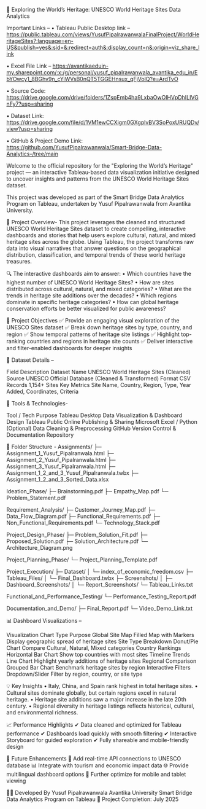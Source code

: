 📜 Exploring the World’s Heritage: UNESCO World Heritage Sites Data Analytics

Important Links – 
•	Tableau Public Desktop link – https://public.tableau.com/views/YusufPipalrawanwalaFinalProject/WorldHeritageSites?:language=en-US&publish=yes&:sid=&:redirect=auth&:display_count=n&:origin=viz_share_link

•	Excel File Link – https://avantikaeduin-my.sharepoint.com/:x:/g/personal/yusuf_pipalrawanwala_avantika_edu_in/EbYOwcy1_8BGhv9n_cYiWVsB0nQT5TGGEHnsux_qFjVolQ?e=ArdTvO

•	Source Code:  https://drive.google.com/drive/folders/1ZspEmb4ha9LxbaOwOlHVpDhILIVGnFy7?usp=sharing

•	Dataset Link: https://drive.google.com/file/d/1VM1ewCCXigm0GXgplvBV3SoPoxURUQDv/view?usp=sharing

•	GitHub & Project Demo Link: https://github.com/YusufPipalrawanwala/Smart-Bridge-Data-Analytics-/tree/main


Welcome to the official repository for the "Exploring the World’s Heritage" project — an interactive Tableau-based data visualization initiative designed to uncover insights and patterns from the UNESCO World Heritage Sites dataset.

This project was developed as part of the Smart Bridge Data Analytics Program on Tableau, undertaken by Yusuf Pipalrawanwala from Avantika University.

🚀 Project Overview- 
This project leverages the cleaned and structured UNESCO World Heritage Sites dataset to create compelling, interactive dashboards and stories that help users explore cultural, natural, and mixed heritage sites across the globe.
Using Tableau, the project transforms raw data into visual narratives that answer questions on the geographical distribution, classification, and temporal trends of these world heritage treasures.

🔍 The interactive dashboards aim to answer:
•	Which countries have the highest number of UNESCO World Heritage Sites?
•	How are sites distributed across cultural, natural, and mixed categories?
•	What are the trends in heritage site additions over the decades?
•	Which regions dominate in specific heritage categories?
•	How can global heritage conservation efforts be better visualized for public awareness?

🎯 Project Objectives
✅ Provide an engaging visual exploration of the UNESCO Sites dataset
✅ Break down heritage sites by type, country, and region
✅ Show temporal patterns of heritage site listings
✅ Highlight top-ranking countries and regions in heritage site counts
✅ Deliver interactive and filter-enabled dashboards for deeper insights



📁 Dataset Details – 

Field	Description
Dataset Name	UNESCO World Heritage Sites (Cleaned)
Source	UNESCO Official Database (Cleaned & Transformed)
Format	CSV
Records	1,154+ Sites
Key Metrics	Site Name, Country, Region, Type, Year Added, Coordinates, Criteria


🧰 Tools & Technologies- 

Tool / Tech	Purpose
Tableau Desktop	Data Visualization & Dashboard Design
Tableau Public	Online Publishing & Sharing
Microsoft Excel / Python (Optional)	Data Cleaning & Preprocessing
GitHub	Version Control & Documentation Repository


📂 Folder Structure - 
Assignments/
 ├─ Assignment_1_Yusuf_Pipalranwala.html
 ├─ Assignment_2_Yusuf_Pipalranwala.html
 ├─ Assignment_3_Yusuf_Pipalranwala.html
 ├─ Assignment_1_2_and_3_Yusuf_Pipalranwala.twbx
 ├─ Assignment_1_2_and_3_Sorted_Data.xlsx

Ideation_Phase/
 ├─ Brainstorming.pdf
 ├─ Empathy_Map.pdf
 └─ Problem_Statement.pdf

Requirement_Analysis/
 ├─ Customer_Journey_Map.pdf
 ├─ Data_Flow_Diagram.pdf
 ├─ Functional_Requirements.pdf
 ├─ Non_Functional_Requirements.pdf
 └─ Technology_Stack.pdf

Project_Design_Phase/
 ├─ Problem_Solution_Fit.pdf
 ├─ Proposed_Solution.pdf
 ├─ Solution_Architecture.pdf
 └─ Architecture_Diagram.png

Project_Planning_Phase/
 └─ Project_Planning_Template.pdf

Project_Execution/
 ├─ Dataset/
 │   └─ index_of_economic_freedom.csv
 ├─ Tableau_Files/
 │   └─ Final_Dashboard.twbx
 ├─ Screenshots/
 │   ├─ Dashboard_Screenshots/
 │   └─ Report_Screenshots/
 └─ Tableau_Links.txt

Functional_and_Performance_Testing/
 └─ Performance_Testing_Report.pdf

Documentation_and_Demo/
 ├─ Final_Report.pdf
 └─ Video_Demo_Link.txt

📊 Dashboard Visualizations – 

Visualization	Chart Type	Purpose
Global Site Map	Filled Map with Markers	Display geographic spread of heritage sites
Site Type Breakdown	Donut/Pie Chart	Compare Cultural, Natural, Mixed categories
Country Rankings	Horizontal Bar Chart	Show top countries with most sites
Timeline Trends	Line Chart	Highlight yearly additions of heritage sites
Regional Comparison	Grouped Bar Chart	Benchmark heritage sites by region
Interactive Filters	Dropdown/Slider	Filter by region, country, or site type


💡 Key Insights
•	Italy, China, and Spain rank highest in total heritage sites.
•	Cultural sites dominate globally, but certain regions excel in natural heritage.
•	Heritage site additions saw a major increase in the late 20th century.
•	Regional diversity in heritage listings reflects historical, cultural, and environmental richness.

📈 Performance Highlights
✔ Data cleaned and optimized for Tableau performance
✔ Dashboards load quickly with smooth filtering
✔ Interactive Storyboard for guided exploration
✔ Fully shareable and mobile-friendly design

🔮 Future Enhancements
📅 Add real-time API connections to UNESCO database
📊 Integrate with tourism and economic impact data
🌐 Provide multilingual dashboard options
📱 Further optimize for mobile and tablet viewing

👨‍💻 Developed By
Yusuf Pipalrawanwala
Avantika University
Smart Bridge Data Analytics Program on Tableau
📅 Project Completion: July 2025
